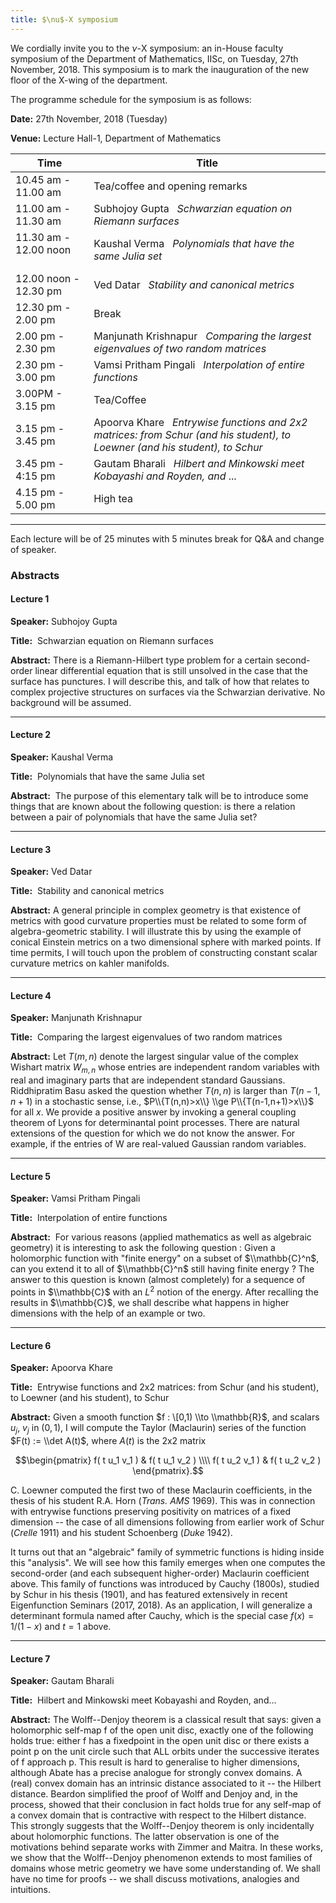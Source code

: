 ```yaml
---
title: $\nu$-X symposium
---
```

We cordially invite you to the $\nu$-X symposium: an in-House faculty symposium
of the Department of Mathematics, IISc, on Tuesday, 27th November, 2018. This symposium is to mark the inauguration
of the new floor of the X-wing of the department.


The programme schedule for the symposium is as follows:

__Date:__     27th November, 2018 (Tuesday)

__Venue:__  Lecture Hall-1, Department of Mathematics




Time     |  Title
--- | ---
10.45 am - 11.00 am   |           Tea/coffee and opening remarks
11.00 am - 11.30 am   |          Subhojoy Gupta &nbsp; _Schwarzian equation on Riemann surfaces_
11.30 am - 12.00 noon &nbsp; &nbsp; &nbsp; &nbsp; |      Kaushal Verma &nbsp; _Polynomials that have the same Julia set_
12.00 noon - 12.30 pm   |     Ved Datar &nbsp; _Stability and canonical metrics_
12.30 pm - 2.00 pm       |      Break
2.00 pm - 2.30 pm          |      Manjunath Krishnapur &nbsp; _Comparing the largest eigenvalues of two random matrices_
2.30 pm - 3.00 pm         |       Vamsi Pritham Pingali &nbsp; _Interpolation of entire functions_
3.00PM - 3.15 pm           |      Tea/Coffee
3.15 pm - 3.45 pm         |       Apoorva Khare &nbsp; _Entrywise functions and 2x2 matrices: from Schur (and his student), to Loewner (and his student), to Schur_
3.45 pm - 4:15 pm | Gautam Bharali &nbsp; _Hilbert and Minkowski meet Kobayashi and Royden, and_ ...
4.15 pm - 5.00 pm       |        High tea


---

Each lecture will be of 25 minutes with 5 minutes break for Q&A and change of speaker.

### Abstracts

#### Lecture 1 ​

__Speaker:__ Subhojoy Gupta

__Title:__ ​ Schwarzian equation on Riemann surfaces

__Abstract:__ There is a Riemann-Hilbert type problem for a certain second-order linear differential
equation that is still unsolved in the case that the surface has punctures. I will describe this, and
talk of how that relates to complex projective structures on surfaces via the Schwarzian
derivative. No background will be assumed.

---

#### Lecture 2​

__Speaker:__ Kaushal Verma

__Title:__ ​ Polynomials that have the same Julia set

__Abstract:__ ​ The purpose of this elementary talk will be to introduce some things that are known
about the following question: is there a relation between a pair of polynomials that have the
same Julia set?

---

#### Lecture 3​​ ​

__Speaker:__ Ved Datar

__Title:__ ​ Stability and canonical metrics

__Abstract:__ A general principle in complex geometry is that existence of metrics with good
curvature properties must be related to some form of algebra-geometric stability. I will illustrate
this by using the example of conical Einstein metrics on a two dimensional sphere with marked
points. If time permits, I will touch upon the problem of constructing constant scalar curvature
metrics on kahler manifolds.

---

#### Lecture 4

__Speaker:__ Manjunath Krishnapur

__Title:__ ​ Comparing the largest eigenvalues of two random matrices

__Abstract:__ Let $T(m,n)$ denote the largest singular value of the complex Wishart matrix $W_{m,n}$
whose entries are independent random variables with real and imaginary parts that are
independent standard Gaussians. Riddhipratim Basu asked the question whether $T(n,n)$ is larger
than $T(n-1,n+1)$ in a stochastic sense, i.e., $P\\{T(n,n)>x\\} \\ge P\\{T(n-1,n+1)>x\\}$ for all $x$. We provide a
positive answer by invoking a general coupling theorem of Lyons for determinantal point
processes. There are natural extensions of the question for which we do not know the answer.
For example, if the entries of W are real-valued Gaussian random variables.

---

#### Lecture 5​​ ​

__Speaker:__ Vamsi Pritham Pingali

__Title:__ ​ Interpolation of entire functions

__Abstract:__ ​ For various reasons (applied mathematics as well as algebraic geometry) it is
interesting to ask the following question :
Given a holomorphic function with "finite energy" on a subset of $\\mathbb{C}^n$, can you extend it to all
of $\\mathbb{C}^n$ still having finite energy ?
The answer to this question is known (almost completely) for a sequence of points in $\\mathbb{C}$ with an
$L^2$ notion of the energy. After recalling the results in $\\mathbb{C}$, we shall describe what happens in
higher dimensions with the help of an example or two.

---

#### Lecture 6​

__Speaker:__ Apoorva Khare

__Title:__ ​ Entrywise functions and 2x2 matrices: from Schur (and his student), to Loewner (and his
student), to Schur

__Abstract:__ Given a smooth function $f : \[0,1) \\to \\mathbb{R}$, and scalars $u_j$, $v_j$ in $(0,1)$, I will compute the
Taylor (Maclaurin) series of the function $F(t) := \\det A(t)$, where $A(t)$ is the 2x2 matrix

$$\begin{pmatrix}
f( t u_1 v_1 ) & f( t u_1 v_2 ) \\\\
f( t u_2 v_1 ) & f( t u_2 v_2 )
\end{pmatrix}.$$

C. Loewner computed the first two of these Maclaurin coefficients, in the thesis of his student
R.A. Horn (*Trans. AMS* 1969). This was in connection with entrywise functions preserving
positivity on matrices of a fixed dimension -- the case of all dimensions following from earlier
work of Schur (*Crelle* 1911) and his student Schoenberg (*Duke* 1942).

It turns out that an "algebraic" family of symmetric functions is hiding inside this "analysis". We
will see how this family emerges when one computes the second-order (and each subsequent
higher-order) Maclaurin coefficient above. This family of functions was introduced by Cauchy
(1800s), studied by Schur in his thesis (1901), and has featured extensively in recent
Eigenfunction Seminars (2017, 2018). As an application, I will generalize a determinant formula
named after Cauchy, which is the special case $f(x) = 1/(1-x)$ and $t=1$ above.

---

#### Lecture 7​

__Speaker:__ Gautam Bharali

__Title:__ ​ Hilbert and Minkowski meet Kobayashi and Royden, and...

__Abstract:__ The Wolff--Denjoy theorem is a classical result that says: given a holomorphic
self-map f of the open unit disc, exactly one of the following holds true: either f has a fixedpoint in the open unit disc or there exists a point p on the unit circle such that ALL orbits under
the successive iterates of f approach p. This result is hard to generalise to higher dimensions,
although Abate has a precise analogue for strongly convex domains. A (real) convex domain
has an intrinsic distance associated to it -- the Hilbert distance. Beardon simplified the proof of
Wolff and Denjoy and, in the process, showed that their conclusion in fact holds true for any
self-map of a convex domain that is contractive with respect to the Hilbert distance. This
strongly suggests that the Wolff--Denjoy theorem is only incidentally about holomorphic
functions. The latter observation is one of the motivations behind separate works with Zimmer
and Maitra. In these works, we show that the Wolff--Denjoy phenomenon extends to most
families of domains whose metric geometry we have some understanding of. We shall have no
time for proofs -- we shall discuss motivations, analogies and intuitions.

